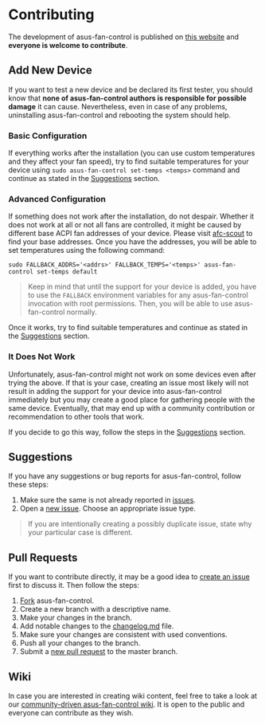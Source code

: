 # Contributing

The development of asus-fan-control is published on [this website](https://github.com/dominiksalvet/asus-fan-control) and **everyone is welcome to contribute**.

## Add New Device

If you want to test a new device and be declared its first tester, you should know that **none of asus-fan-control authors is responsible for possible damage** it can cause. Nevertheless, even in case of any problems, uninstalling asus-fan-control and rebooting the system should help.

### Basic Configuration

If everything works after the installation (you can use custom temperatures and they affect your fan speed), try to find suitable temperatures for your device using `sudo asus-fan-control set-temps <temps>` command and continue as stated in the [Suggestions](#suggestions) section.

### Advanced Configuration

If something does not work after the installation, do not despair. Whether it does not work at all or not all fans are controlled, it might be caused by different base ACPI fan addresses of your device. Please visit [afc-scout](https://github.com/dominiksalvet/afc-scout) to find your base addresses. Once you have the addresses, you will be able to set temperatures using the following command:

```
sudo FALLBACK_ADDRS='<addrs>' FALLBACK_TEMPS='<temps>' asus-fan-control set-temps default
```

> Keep in mind that until the support for your device is added, you have to use the `FALLBACK` environment variables for any asus-fan-control invocation with root permissions. Then, you will be able to use asus-fan-control normally.

Once it works, try to find suitable temperatures and continue as stated in the [Suggestions](#suggestions) section.

### It Does Not Work

Unfortunately, asus-fan-control might not work on some devices even after trying the above. If that is your case, creating an issue most likely will not result in adding the support for your device into asus-fan-control immediately but you may create a good place for gathering people with the same device. Eventually, that may end up with a community contribution or recommendation to other tools that work.

If you decide to go this way, follow the steps in the [Suggestions](#suggestions) section.

## Suggestions

If you have any suggestions or bug reports for asus-fan-control, follow these steps:

1. Make sure the same is not already reported in [issues](https://github.com/dominiksalvet/asus-fan-control/issues).
2. Open a [new issue](https://github.com/dominiksalvet/asus-fan-control/issues/new/choose). Choose an appropriate issue type.

> If you are intentionally creating a possibly duplicate issue, state why your particular case is different.

## Pull Requests

If you want to contribute directly, it may be a good idea to [create an issue](https://github.com/dominiksalvet/asus-fan-control/issues/new/choose) first to discuss it. Then follow the steps:

1. [Fork](https://github.com/dominiksalvet/asus-fan-control/fork) asus-fan-control.
2. Create a new branch with a descriptive name.
3. Make your changes in the branch.
4. Add notable changes to the [changelog.md](changelog.md) file.
5. Make sure your changes are consistent with used conventions.
6. Push all your changes to the branch.
7. Submit a [new pull request](https://github.com/dominiksalvet/asus-fan-control/pulls) to the master branch.

## Wiki

In case you are interested in creating wiki content, feel free to take a look at our [community-driven asus-fan-control wiki](https://github.com/dominiksalvet/asus-fan-control/wiki). It is open to the public and everyone can contribute as they wish.
